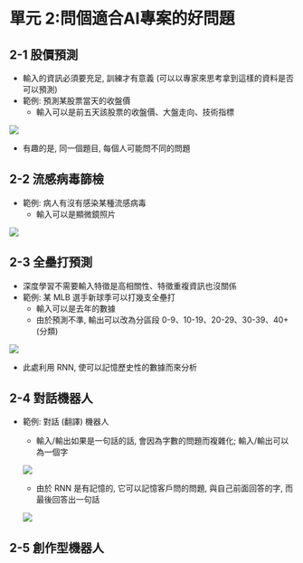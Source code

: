 單元 2:問個適合AI專案的好問題
=========================

## 2-1 股價預測
- 輸入的資訊必須要充足, 訓練才有意義 (可以以專家來思考拿到這樣的資料是否可以預測)
- 範例: 預測某股票當天的收盤價
  - 輸入可以是前五天該股票的收盤價、大盤走向、技術指標

![](https://user-images.githubusercontent.com/11552271/135498695-8b014cce-303a-4671-a9e5-d141d6708f92.png)

- 有趣的是, 同一個題目, 每個人可能問不同的問題

## 2-2 流感病毒篩檢
- 範例: 病人有沒有感染某種流感病毒
  - 輸入可以是顯微鏡照片

![](https://user-images.githubusercontent.com/11552271/135498815-dc989786-d2f4-41b0-bd85-450dbc243e0a.png)

## 2-3 全壘打預測
- 深度學習不需要輸入特徵是高相關性、特徵重複資訊也沒關係
- 範例: 某 MLB 選手新球季可以打幾支全壘打
  - 輸入可以是去年的數據
  - 由於預測不準, 輸出可以改為分區段 0-9、10-19、20-29、30-39、40+ (分類)

![](https://user-images.githubusercontent.com/11552271/135498899-c1d57f2a-8584-49cd-8d0b-43cee6da0576.png)

- 此處利用 RNN, 使可以記憶歷史性的數據而來分析

## 2-4 對話機器人
- 範例: 對話 (翻譯) 機器人
  - 輸入/輸出如果是一句話的話, 會因為字數的問題而複雜化; 輸入/輸出可以為一個字

  ![](https://user-images.githubusercontent.com/11552271/135669831-d67b9f51-8aea-47d1-b9a6-09c22074cbcc.png)
  
  - 由於 RNN 是有記憶的, 它可以記憶客戶問的問題, 與自己前面回答的字, 而最後回答出一句話

  ![](https://user-images.githubusercontent.com/11552271/135670094-025cc2f9-d4a5-466f-be4a-11d2efb69e62.png)

## 2-5 創作型機器人


